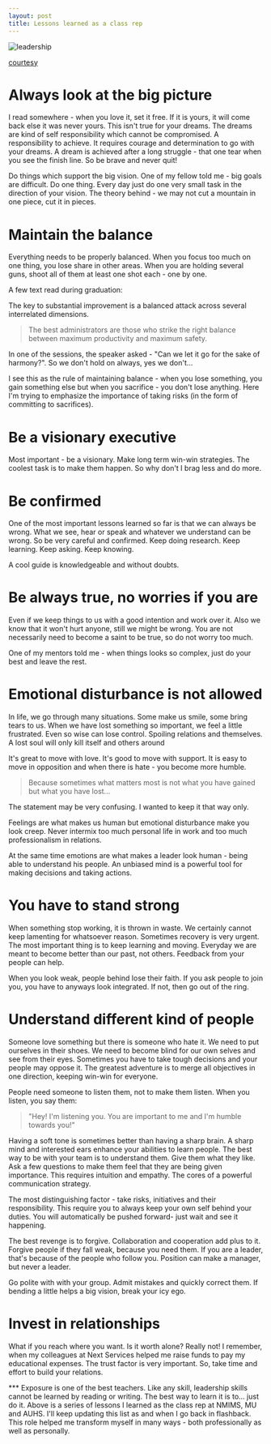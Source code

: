 ```yaml
---
layout: post
title: Lessons learned as a class rep
---
```


![leadership](https://media.licdn.com/mpr/mpr/jc/AAEAAQAAAAAAAAOeAAAAJGVlZjk5NmMyLTM2NWEtNDliZi04N2Y5LTAwYjUxYjBkZDQ1Yg.jpg)

[courtesy](https://www.linkedin.com/pulse/few-leadership-lessons-zameer-ansari)

# Always look at the big picture
I read somewhere - when you love it, set it free. If it is yours, it will come back else it was never yours. This isn't true for your dreams. The dreams are kind of self responsibility which cannot be compromised. A responsibility to achieve. It requires courage and determination to go with your dreams. A dream is achieved after a long struggle - that one tear when you see the finish line. So be brave and never quit!

Do things which support the big vision. One of my fellow told me - big goals are difficult. Do one thing. Every day just do one very small task in the direction of your vision. The theory behind - we may not cut a mountain in one piece, cut it in pieces.

# Maintain the balance
Everything needs to be properly balanced. When you focus too much on one thing, you lose share in other areas. When you are holding several guns, shoot all of them at least one shot each - one by one.

A few text read during graduation:

The key to substantial improvement is a balanced attack across several interrelated dimensions.

> The best administrators are those who strike the right balance between maximum productivity and maximum safety.

In one of the sessions, the speaker asked - "Can we let it go for the sake of harmony?". So we don't hold on always, yes we don't...

I see this as the rule of maintaining balance - when you lose something, you gain something else but when you sacrifice - you don't lose anything. Here I'm trying to emphasize the importance of taking risks (in the form of committing to sacrifices).  

# Be a visionary executive
Most important - be a visionary. Make long term win-win strategies. The coolest task is to make them happen. So why don't I brag less and do more.

# Be confirmed
One of the most important lessons learned so far is that we can always be wrong. What we see, hear or speak and whatever we understand can be wrong. So be very careful and confirmed. Keep doing research. Keep learning. Keep asking. Keep knowing.

A cool guide is knowledgeable and without doubts.

# Be always true, no worries if you are
Even if we keep things to us with a good intention and work over it. Also we know that it won't hurt anyone, still we might be wrong. You are not necessarily need to become a saint to be true, so do not worry too much.

One of my mentors told me - when things looks so complex, just do your best and leave the rest.

# Emotional disturbance is not allowed
In life, we go through many situations. Some make us smile, some bring tears to us. When we have lost something so important, we feel a little frustrated. Even so wise can lose control. Spoiling relations and themselves. A lost soul will only kill itself and others around

It's great to move with love. It's good to move with support. It is easy to move in opposition and when there is hate - you become more humble.

>Because sometimes what matters most is not what you have gained but what you have lost...

The statement may be very confusing. I wanted to keep it that way only. 

Feelings are what makes us human but emotional disturbance make you look creep. Never intermix too much personal life in work and too much professionalism in relations.

At the same time emotions are what makes a leader look human - being able to understand his people. An unbiased mind is a powerful tool for making decisions and taking actions.

# You have to stand strong
When something stop working, it is thrown in waste. We certainly cannot keep lamenting for whatsoever reason. Sometimes recovery is very urgent. The most important thing is to keep learning and moving. Everyday we are meant to become better than our past, not others. Feedback from your people can help.

When you look weak, people behind lose their faith. If you ask people to join you, you have to anyways look integrated. If not, then go out of the ring.

# Understand different kind of people
Someone love something but there is someone who hate it. We need to put ourselves in their shoes. We need to become blind for our own selves and see from their eyes. Sometimes you have to take tough decisions and your people may oppose it. The greatest adventure is to merge all objectives in one direction, keeping win-win for everyone.

People need someone to listen them, not to make them listen. When you listen, you say them:

>"Hey! I'm listening you. You are important to me and I'm humble towards you!"

Having a soft tone is sometimes better than having a sharp brain. A sharp mind and interested ears enhance your abilities to learn people. The best way to be with your team is to understand them. Give them what they like. Ask a few questions to make them feel that they are being given importance. This requires intuition and empathy. The cores of a powerful communication strategy.

The most distinguishing factor - take risks, initiatives and their responsibility. This require you to always keep your own self behind your duties. You will automatically be pushed forward- just wait and see it happening.

The best revenge is to forgive. Collaboration and cooperation add plus to it. Forgive people if they fall weak, because you need them. If you are a leader, that's because of the people who follow you. Position can make a manager, but never a leader.

Go polite with with your group. Admit mistakes and quickly correct them. If bending a little helps a big vision, break your icy ego.

# Invest in relationships
What if you reach where you want. Is it worth alone? Really not! I remember, when my colleagues at Next Services helped me raise funds to pay my educational expenses. The trust factor is very important. So, take time and effort to build your relations.

<p class="casual">
*** Exposure is one of the best teachers. Like any skill, leadership skills cannot be learned by reading or writing. The best way to learn it is to... just do it. Above is a series of lessons I learned as the class rep at NMIMS, MU and AUHS. I'll keep updating this list as and when I go back in flashback. This role helped me transform myself in many ways - both professionally as well as personally.
</p>